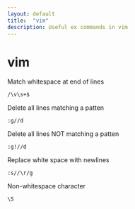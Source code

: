 ```yaml
---
layout: default
title:  "vim"
description: Useful ex commands in vim
---
```


# vim

Match whitespace at end of lines

```
/\v\s+$
```

Delete all lines matching a patten

```
:g//d
```

Delete all lines NOT matching a patten

```
:g!//d
```

Replace white space with newlines

```
:s//\r/g
```

Non-whitespace character

```
\S
```

